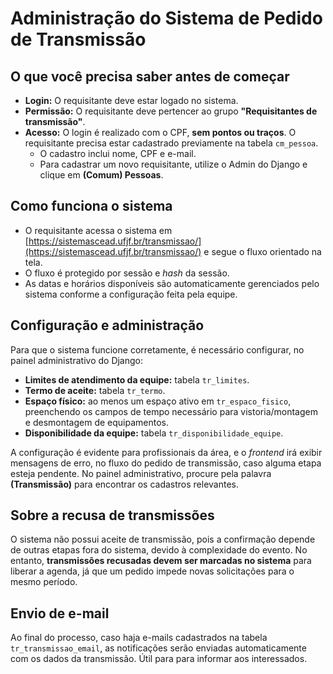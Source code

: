# Administração do **Sistema de Pedido de Transmissão**

## O que você precisa saber antes de começar

-   **Login:** O requisitante deve estar logado no sistema.
-   **Permissão:** O requisitante deve pertencer ao grupo **"Requisitantes de transmissão"**.
-   **Acesso:** O login é realizado com o CPF, **sem pontos ou traços**. O requisitante precisa estar cadastrado previamente na tabela `cm_pessoa`.
    -   O cadastro inclui nome, CPF e e-mail.
    -   Para cadastrar um novo requisitante, utilize o Admin do Django e clique em **(Comum) Pessoas**.

## Como funciona o sistema

-   O requisitante acessa o sistema em [https://sistemascead.ufjf.br/transmissao/](https://sistemascead.ufjf.br/transmissao/) e segue o fluxo orientado na tela.
-   O fluxo é protegido por sessão e _hash_ da sessão.
-   As datas e horários disponíveis são automaticamente gerenciados pelo sistema conforme a configuração feita pela equipe.

## Configuração e administração

Para que o sistema funcione corretamente, é necessário configurar, no painel administrativo do Django:

-   **Limites de atendimento da equipe:** tabela `tr_limites`.
-   **Termo de aceite:** tabela `tr_termo`.
-   **Espaço físico:** ao menos um espaço ativo em `tr_espaco_fisico`, preenchendo os campos de tempo necessário para vistoria/montagem e desmontagem de equipamentos.
-   **Disponibilidade da equipe:** tabela `tr_disponibilidade_equipe`.

A configuração é evidente para profissionais da área, e o _frontend_ irá exibir mensagens de erro, no fluxo do pedido de transmissão, caso alguma etapa esteja pendente. No painel administrativo, procure pela palavra **(Transmissão)** para encontrar os cadastros relevantes.

## Sobre a recusa de transmissões

O sistema não possui aceite de transmissão, pois a confirmação depende de outras etapas fora do sistema, devido à complexidade do evento. No entanto, **transmissões recusadas devem ser marcadas no sistema** para liberar a agenda, já que um pedido impede novas solicitações para o mesmo período.

## Envio de e-mail

Ao final do processo, caso haja e-mails cadastrados na tabela `tr_transmissao_email`, as notificações serão enviadas automaticamente com os dados da transmissão. Útil para para informar aos interessados.

